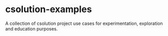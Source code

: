 # csolution-examples
A collection of csolution project use cases for experimentation, exploration and education purposes.
